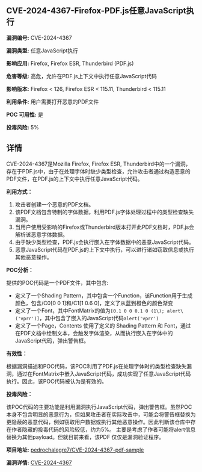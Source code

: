 ## CVE-2024-4367-Firefox-PDF.js任意JavaScript执行

**漏洞编号:** CVE-2024-4367

**漏洞类型:** 任意JavaScript执行

**影响应用:** Firefox, Firefox ESR, Thunderbird (PDF.js)

**危害等级:** 高危，允许在PDF.js上下文中执行任意JavaScript代码

**影响版本:** Firefox < 126, Firefox ESR < 115.11, Thunderbird < 115.11

**利用条件:** 用户需要打开恶意的PDF文件

**POC 可用性:** 是

**投毒风险:** 5%

## 详情

CVE-2024-4367是Mozilla Firefox, Firefox ESR, Thunderbird中的一个漏洞，存在于PDF.js中，由于在处理字体时缺少类型检查，允许攻击者通过构造恶意的PDF文件，在PDF.js的上下文中执行任意JavaScript代码。 

**利用方式：**

1.  攻击者创建一个恶意的PDF文档。
2.  该PDF文档包含特制的字体数据，利用PDF.js字体处理过程中的类型检查缺失漏洞。
3.  当用户使用受影响的Firefox或Thunderbird版本打开此PDF文档时，PDF.js会解析该恶意字体数据。
4.  由于缺少类型检查，PDF.js会执行嵌入在字体数据中的恶意JavaScript代码。
5.  恶意JavaScript代码在PDF.js的上下文中执行，可以进行诸如窃取信息或执行其他恶意操作。

**POC分析：**

提供的POC代码是一个PDF文件，其中包含:
*   定义了一个Shading Pattern，其中包含一个Function，该Function用于生成颜色，包含/C0[0 0 1]和/C1[1 0.6 0]，定义了从蓝到橙色的颜色渐变
*   定义了一个Font，其中FontMatrix的值为`[0.1 0 0 0.1 0 (1\); alert\('vprr')]`，其中包含了嵌入的JavaScript代码`alert('vprr')`
*   定义了一个Page，Contents 使用了定义的 Shading Pattern 和 Font，通过在PDF文档中绘制文本，会触发字体渲染，从而执行嵌入在字体中的JavaScript代码，弹出警告框。

**有效性：**

根据漏洞描述和POC代码，该POC利用了PDF.js在处理字体时的类型检查缺失漏洞，通过在FontMatrix中嵌入JavaScript代码，成功实现了任意JavaScript代码执行。因此，该POC代码被认为是有效的。

**投毒风险：**

该POC代码的主要功能是利用漏洞执行JavaScript代码，弹出警告框。虽然POC本身不包含明显的恶意行为，但如果攻击者在实际攻击中，可能会将警告框替换为更隐蔽的恶意代码，例如窃取用户数据或执行其他恶意操作。因此判断该仓库中存在作者隐藏的投毒代码的风险较低，约为5%。 主要是考虑了作者可能将alert信息替换为其他payload。但就目前来看，该PDF 仅仅是漏洞验证程序。

**项目地址:** [pedrochalegre7/CVE-2024-4367-pdf-sample](https://github.com/pedrochalegre7/CVE-2024-4367-pdf-sample)

**漏洞详情:** [CVE-2024-4367](https://nvd.nist.gov/vuln/detail/CVE-2024-4367)